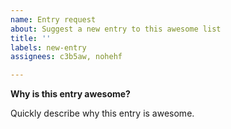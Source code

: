 ```yaml
---
name: Entry request
about: Suggest a new entry to this awesome list
title: ''
labels: new-entry
assignees: c3b5aw, nohehf

---
```


**Why is this entry awesome?**

Quickly describe why this entry is awesome.

